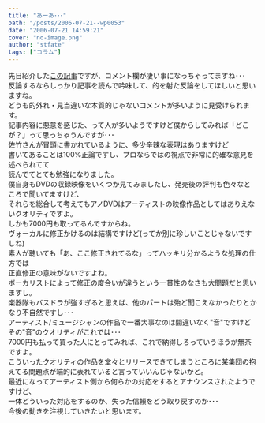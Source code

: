 ```yaml
---
title: "あーあ･･･"
path: "/posts/2006-07-21--wp0053"
date: "2006-07-21 14:59:21"
cover: "no-image.png"
author: "stfate"
tags: ["コラム"]
---
```


<style type="text/css">
<!--
p {white-space: pre-wrap};
-->
</style>

先日紹介した<a href="http://www.spotlightkid.net/archives/50580552.html" target="_blank">この記事</a>ですが、コメント欄が凄い事になっちゃってますね･･･
反論するならしっかり記事を読んで吟味して、的を射た反論をしてほしいと思いますね。
どうも的外れ・見当違いな本質的じゃないコメントが多いように見受けられます。
記事内容に悪意を感じた、って人が多いようですけど僕からしてみれば「どこが？」って思っちゃうんですが･･･
佐竹さんが冒頭に書かれているように、多少辛辣な表現はありますけど
書いてあることは100%正論ですし、プロならではの視点で非常に的確な意見を述べられてて
読んでてとても勉強になりました。
僕自身もDVDの収録映像をいくつか見てみましたし、発売後の評判も色々なところで聞いてますけど、
それらを総合して考えてもアノDVDはアーティストの映像作品としてはありえないクオリティですよ。
しかも7000円も取ってるんですからね。
ヴォーカルに修正かけるのは結構ですけど(ってか別に珍しいことじゃないですしね)
素人が聴いても「あ、ここ修正されてるな」ってハッキリ分かるような処理の仕方では
正直修正の意味がないですよね。
ボーカリストによって修正の度合いが違うという一貫性のなさも大問題だと思いますし。
楽器隊もバスドラが強すぎると思えば、他のパートは殆ど聞こえなかったりとかなり不自然ですし･･･
アーティスト/ミュージシャンの作品で一番大事なのは間違いなく"音"ですけど
その"音"のクオリティがこれでは･･･
7000円も払って買った人にとってみれば、これで納得しろっていうほうが無茶ですよ。
こういったクオリティの作品を堂々とリリースできてしまうところに某集団の抱えてる問題点が端的に表れていると言っていいんじゃないかと。
最近になってアーティスト側から何らかの対応をするとアナウンスされたようですけど、
一体どういった対応をするのか、失った信頼をどう取り戻すのか･･･
今後の動きを注視していきたいと思います。
